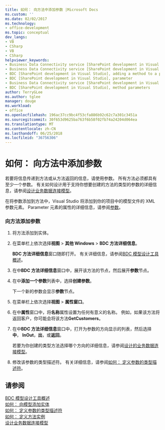 ```yaml
---
title: 如何： 向方法中添加参数 |Microsoft Docs
ms.custom: ''
ms.date: 02/02/2017
ms.technology:
- office-development
ms.topic: conceptual
dev_langs:
- VB
- CSharp
- VB
- CSharp
helpviewer_keywords:
- Business Data Connectivity service [SharePoint development in Visual Studio], adding a method to a parameter
- Business Data Connectivity service [SharePoint development in Visual Studio], parameter
- BDC [SharePoint development in Visual Studio], adding a method to a parameter
- BDC [SharePoint development in Visual Studio], parameter
- Business Data Connectivity service [SharePoint development in Visual Studio], method parameters
- BDC [SharePoint development in Visual Studio], method parameters
author: TerryGLee
ms.author: tglee
manager: douge
ms.workload:
- office
ms.openlocfilehash: 196ac37cc9bc4f53cfa886b92c62c7a301c3451a
ms.sourcegitcommit: 30f653d9625ba763f6b58f02fb74a24204d064ea
ms.translationtype: MT
ms.contentlocale: zh-CN
ms.lasthandoff: 06/25/2018
ms.locfileid: "36756306"
---
```

# <a name="how-to-add-a-parameter-to-a-method"></a>如何： 向方法中添加参数
  若要将信息传递到方法或从方法返回的信息，请使用参数。 所有方法必须都具有至少一个参数。 有关如何设计用于支持你想要创建的方法的类型的参数的详细信息，请参阅[设计业务数据连接模型](../sharepoint/designing-a-business-data-connectivity-model.md)。  
  
 在将参数添加到方法中，Visual Studio 将添加到你的项目中的模型文件的 XML 参数元素。 Parameter 元素的属性的详细信息，请参阅[参数](http://go.microsoft.com/fwlink/?LinkId=169284)。  
  
### <a name="to-add-a-parameter-to-a-method"></a>向方法添加参数  
  
1.  将方法添加到实体。  
  
2.  在菜单栏上依次选择**视图** > **其他 Windows** > **BDC 方法详细信息**。  
  
     **BDC 方法详细信息**窗口随即打开。 有关详细信息，请参阅[BDC 模型设计工具概述](../sharepoint/bdc-model-design-tools-overview.md)。  
  
3.  在中**BDC 方法详细信息**窗口中，展开该方法的节点，然后展开**参数**节点。  
  
4.  在中**添加一个参数**列表中，选择**创建参数**。  
  
     下一个新的参数会显示**参数**节点。  
  
5.  在菜单栏上依次选择**视图** > **属性窗口**。  
  
6.  在中**属性**窗口中，将**名称**属性设置为任何有意义的名称。 例如，如果该方法将返回客户，你可能会将该方法**GetCustomers**。  
  
7.  在中**BDC 方法详细信息**窗口中，打开为参数的方向显示的列表，然后选择**中**， **InOut**，**出**，或**返回**。  
  
     若要为你创建的类型方法选择哪个方向的详细信息，请参阅[设计的业务数据连接模型](../sharepoint/designing-a-business-data-connectivity-model.md)。  
  
8.  修改该参数的类型描述符。 有关详细信息，请参阅[如何： 定义参数的类型描述符](../sharepoint/how-to-define-the-type-descriptor-of-a-parameter.md)。  
  
## <a name="see-also"></a>请参阅
 [BDC 模型设计工具概述](../sharepoint/bdc-model-design-tools-overview.md)   
 [如何： 向模型添加实体](../sharepoint/how-to-add-an-entity-to-a-model.md)   
 [如何： 定义参数的类型描述符](../sharepoint/how-to-define-the-type-descriptor-of-a-parameter.md)   
 [如何： 定义方法实例](../sharepoint/how-to-define-a-method-instance.md)   
 [设计业务数据连接模型](../sharepoint/designing-a-business-data-connectivity-model.md)  
  
